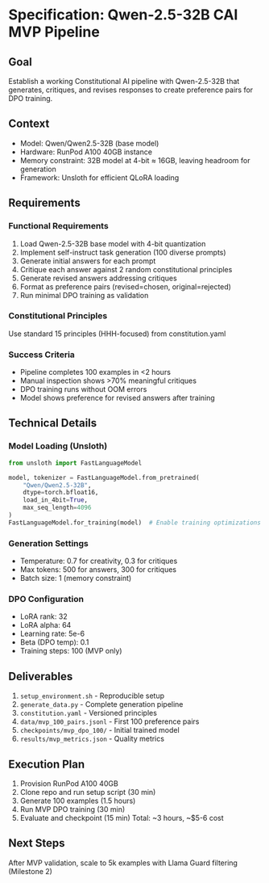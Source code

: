 # Specification: Qwen-2.5-32B CAI MVP Pipeline

## Goal
Establish a working Constitutional AI pipeline with Qwen-2.5-32B that generates, critiques, and revises responses to create preference pairs for DPO training.

## Context
- Model: Qwen/Qwen2.5-32B (base model)
- Hardware: RunPod A100 40GB instance
- Memory constraint: 32B model at 4-bit ≈ 16GB, leaving headroom for generation
- Framework: Unsloth for efficient QLoRA loading

## Requirements

### Functional Requirements
1. Load Qwen-2.5-32B base model with 4-bit quantization
2. Implement self-instruct task generation (100 diverse prompts)
3. Generate initial answers for each prompt
4. Critique each answer against 2 random constitutional principles
5. Generate revised answers addressing critiques
6. Format as preference pairs (revised=chosen, original=rejected)
7. Run minimal DPO training as validation

### Constitutional Principles
Use standard 15 principles (HHH-focused) from constitution.yaml

### Success Criteria
- Pipeline completes 100 examples in <2 hours
- Manual inspection shows >70% meaningful critiques
- DPO training runs without OOM errors
- Model shows preference for revised answers after training

## Technical Details

### Model Loading (Unsloth)
```python
from unsloth import FastLanguageModel

model, tokenizer = FastLanguageModel.from_pretrained(
    "Qwen/Qwen2.5-32B",
    dtype=torch.bfloat16,
    load_in_4bit=True,
    max_seq_length=4096
)
FastLanguageModel.for_training(model)  # Enable training optimizations
```

### Generation Settings
- Temperature: 0.7 for creativity, 0.3 for critiques
- Max tokens: 500 for answers, 300 for critiques
- Batch size: 1 (memory constraint)

### DPO Configuration
- LoRA rank: 32
- LoRA alpha: 64
- Learning rate: 5e-6
- Beta (DPO temp): 0.1
- Training steps: 100 (MVP only)

## Deliverables
1. `setup_environment.sh` - Reproducible setup
2. `generate_data.py` - Complete generation pipeline
3. `constitution.yaml` - Versioned principles
4. `data/mvp_100_pairs.jsonl` - First 100 preference pairs
5. `checkpoints/mvp_dpo_100/` - Initial trained model
6. `results/mvp_metrics.json` - Quality metrics

## Execution Plan
1. Provision RunPod A100 40GB
2. Clone repo and run setup script (30 min)
3. Generate 100 examples (1.5 hours)
4. Run MVP DPO training (30 min)
5. Evaluate and checkpoint (15 min)
Total: ~3 hours, ~$5-6 cost

## Next Steps
After MVP validation, scale to 5k examples with Llama Guard filtering (Milestone 2)
